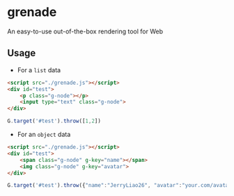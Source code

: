 # grenade
An easy-to-use out-of-the-box rendering tool for Web

## Usage
- For a ```list``` data
```html
<script src="./grenade.js"></script>
<div id="test">
    <p class="g-node"></p>
    <input type="text" class="g-node">
</div>
```
```js
G.target('#test').throw([1,2])
```

- For an ```object``` data
```html
<script src="./grenade.js"></script>
<div id="test">
    <span class="g-node" g-key="name"></span>
    <img class="g-node" g-key="avatar">
</div>
```
```js
G.target('#test').throw({"name":"JerryLiao26", "avatar":"your.com/avatar.png"})
```
